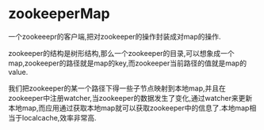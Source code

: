 zookeeperMap
============

一个zookeeepr的客户端,把对zookeeper的操作封装成对map的操作.

zookeeper的结构是树形结构,那么一个zookeeper的目录,可以想象成一个map,zookeeper的路径就是map的key,而zookeeper当前路径的值就是map的value.

我们把zookeeper的某一个路径下得一些子节点映射到本地map,并且在zookeeper中注册watcher,当zookeeper的数据发生了变化,通过watcher来更新本地map,而应用通过获取本地map就可以获取zookeeper中的信息了.本地map相当于localcache,效率非常高.
